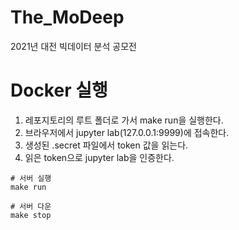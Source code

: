 # The_MoDeep
2021년 대전 빅데이터 분석 공모전


# Docker 실행
1. 레포지토리의 루트 폴더로 가서 make run을 실행한다.
2. 브라우저에서 jupyter lab(127.0.0.1:9999)에 접속한다. 
3. 생성된 .secret 파일에서 token 값을 읽는다.
4. 읽은 token으로 jupyter lab을 인증한다.

```shell
# 서버 실행
make run

# 서버 다운
make stop
```

